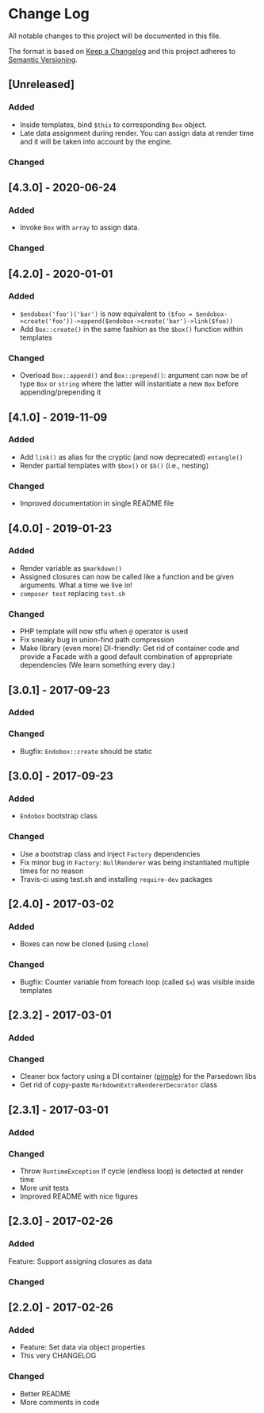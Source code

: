 # Change Log

All notable changes to this project will be documented in this file.

The format is based on [Keep a Changelog](http://keepachangelog.com/)
and this project adheres to [Semantic Versioning](http://semver.org/).


## [Unreleased]

### Added
- Inside templates, bind `$this` to corresponding `Box` object.
- Late data assignment during render. You can assign data at render time and it will be taken into account by the engine.

### Changed


## [4.3.0] - 2020-06-24

### Added
- Invoke `Box` with `array` to assign data.

### Changed


## [4.2.0] - 2020-01-01

### Added
- `$endobox('foo')('bar')` is now equivalent to `($foo = $endobox->create('foo'))->append($endobox->create('bar')->link($foo))`
- Add `Box::create()` in the same fashion as the `$box()` function within templates

### Changed
- Overload `Box::append()` and `Box::prepend()`: argument can now be of type `Box` or `string` where the latter will instantiate a new `Box` before appending/prepending it


## [4.1.0] - 2019-11-09

### Added
- Add `link()` as alias for the cryptic (and now deprecated) `entangle()`
- Render partial templates with `$box()` or `$b()` (i.e., nesting)

### Changed
- Improved documentation in single README file


## [4.0.0] - 2019-01-23

### Added
- Render variable as `$markdown()`
- Assigned closures can now be called like a function and be given arguments. What a time we live in!
- `composer test` replacing `test.sh`

### Changed
- PHP template will now stfu when `@` operator is used
- Fix sneaky bug in union-find path compression
- Make library (even more) DI-friendly: Get rid of container code and provide a Facade with a good default combination of appropriate dependencies (We learn something every day.)


## [3.0.1] - 2017-09-23

### Added

### Changed
- Bugfix: `Endobox::create` should be static


## [3.0.0] - 2017-09-23

### Added
- `Endobox` bootstrap class

### Changed
- Use a bootstrap class and inject `Factory` dependencies
- Fix minor bug in `Factory`: `NullRenderer` was being instantiated multiple times for no reason
- Travis-ci using test.sh and installing `require-dev` packages


## [2.4.0] - 2017-03-02

### Added
- Boxes can now be cloned (using `clone`)

### Changed
- Bugfix: Counter variable from foreach loop (called `$x`) was visible inside templates


## [2.3.2] - 2017-03-01

### Added

### Changed
- Cleaner box factory using a DI container ([pimple](http://pimple.sensiolabs.org)) for the Parsedown libs
- Get rid of copy-paste `MarkdownExtraRendererDecorator` class


## [2.3.1] - 2017-03-01

### Added

### Changed
- Throw `RuntimeException` if cycle (endless loop) is detected at render time
- More unit tests
- Improved README with nice figures


## [2.3.0] - 2017-02-26

### Added
Feature: Support assigning closures as data

### Changed


## [2.2.0] - 2017-02-26

### Added
- Feature: Set data via object properties
- This very CHANGELOG

### Changed
- Better README
- More comments in code
